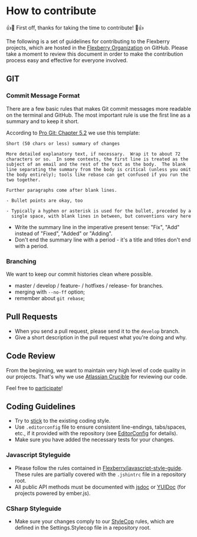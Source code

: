 # How to contribute
:+1::tada: First off, thanks for taking the time to contribute! :tada::+1:

The following is a set of guidelines for contributing to the Flexberry projects, which are hosted in the [Flexberry Organization](https://github.com/Flexberry) on GitHub. Please take a moment to review this document in order to make the contribution process easy and effective for everyone involved.

## GIT

### Commit Message Format
There are a few basic rules that makes Git commit messages more readable on the terminal and GitHub. The most important rule is use the first line as a summary and to keep it short.

According to [Pro Git: Chapter 5.2](http://progit.org/book/ch5-2.html#Commit-Guidelines) we use this template:

    Short (50 chars or less) summary of changes

    More detailed explanatory text, if necessary.  Wrap it to about 72
    characters or so.  In some contexts, the first line is treated as the
    subject of an email and the rest of the text as the body.  The blank
    line separating the summary from the body is critical (unless you omit
    the body entirely); tools like rebase can get confused if you run the
    two together.

    Further paragraphs come after blank lines.

    - Bullet points are okay, too

    - Typically a hyphen or asterisk is used for the bullet, preceded by a
      single space, with blank lines in between, but conventions vary here

- Write the summary line in the imperative present tense: "Fix", "Add" instead of "Fixed", "Added" or "Adding".
- Don't end the summary line with a period - it's a title and titles don't end with a period.

### Branching
We want to keep our commit histories clean where possible.
- master / develop / feature-<name> / hotfixes / release-<version> for branches.
- merging with `--no-ff` option;
- remember about `git rebase`;

## Pull Requests
- When you send a pull request, please send it to the `develop` branch.
- Give a short description in the pull request what you're doing and why.

## Code Review
From the beginning, we want to maintain very high level of code quality in our projects. That's why we use [Atlassian Crucible](https://www.atlassian.com/software/crucible) for reviewing our code.

Feel free to [participate](http://cr.flexberry.net/)!

## Coding Guidelines
- Try to [stick](http://thecodelesscode.com/case/94) to the existing coding style.
- Use `.editorconfig` file to ensure consistent line-endings, tabs/spaces, etc., if it provided with the repository (see [EditorConfig](http://editorconfig.org) for details).
- Make sure you have added the necessary tests for your changes.

### Javascript Styleguide
- Please follow the rules contained in [Flexberry/javascript-style-guide](https://github.com/Flexberry/javascript-style-guide). These rules are partially covered with the `.jshintrc` file in a repository root.
- All public API methods must be documented with [jsdoc](http://usejsdoc.org) or [YUIDoc](http://yui.github.io/yuidoc/) (for projects powered by ember.js).

### CSharp Styleguide
- Make sure your changes comply to our [StyleCop](https://stylecop.codeplex.com) rules, which are defined in the Settings.Stylecop file in a repository root.
